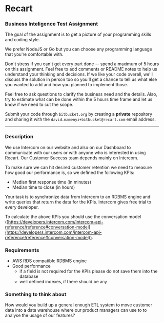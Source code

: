 # Recart 

### Business Inteligence Test Assignment

The goal of the assignment is to get a picture of your programming skills and coding style.

We prefer NodeJS or Go but you can choose any programming language that you're comfortable with.

Don't stress if you can't get every part done -- spend a maximum of 5 hours on this assignment. Feel free to add comments or README notes to help us understand your thinking and decisions. If we like your code overall, we'll discuss the solution in person too so you'll get a chance to tell us what else you wanted to add and how you planned to implement those.

Feel free to ask questions to clarify the business need and the details. Also, try to estimate what can be done within the 5 hours time frame and let us know if we need to cut the scope.

Submit your code through `bitbucket.org` by creating a **private** repository and sharing it with the `david.namenyi+bitbucket@recart.com` email address.

---

### Description

We use Intercom on our website and also on our Dashboard to communicate with our users or with anyone who is interested in using Recart. Our Customer Success team depends mainly on Intercom.

To make sure we can hit desired customer retention we need to measure how good our performance is, so we defined the following KPIs:

- Median first response time (in minutes)
- Median time to close (in hours)

Your task is to synchronize data from Intercom to an RDBMS engine and write queries that return the data for the KPIs. Intercom gives free trial to every developer.

To calculate the above KPIs you should use the conversation model ([https://developers.intercom.com/intercom-api-reference/reference#conversation-model](https://developers.intercom.com/intercom-api-reference/reference#conversation-model)).

### Requirements

- AWS RDS compatible RDBMS engine
- Good performance
    - if a field is not required for the KPIs please do not save them into the database
    - well defined indexes, if there should be any

### Something to think about

How would you build up a general enough ETL system to move customer data into a data warehouse where our product managers can use to to analyse the usage of our features?
